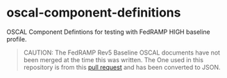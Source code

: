 # oscal-component-definitions

OSCAL Component Defintions for testing with FedRAMP HIGH baseline profile.

> CAUTION: The FedRAMP Rev5 Baseline OSCAL documents have not been merged at the time this was written. The One used in this repository is from this [pull request](https://github.com/GSA/fedramp-automation/pull/389) and has been converted to JSON.